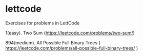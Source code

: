 # lettcode
Exercises for problems in LettCode

1(easy). Two Sum (https://leetcode.com/problems/two-sum/)

894(medium). All Possible Full Binary Trees ( https://leetcode.com/problems/all-possible-full-binary-trees/ )
